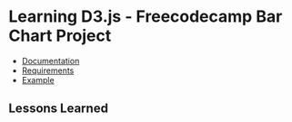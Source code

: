 # Learning D3.js - Freecodecamp Bar Chart Project

- [Documentation](https://d3js.org/)
- [Requirements](https://learn.freecodecamp.org/data-visualization/data-visualization-projects/visualize-data-with-a-bar-chart)
- [Example](https://codepen.io/freeCodeCamp/full/GrZVaM)

## Lessons Learned
